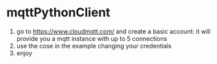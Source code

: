 # mqttPythonClient

1) go to https://www.cloudmqtt.com/ and create a basic account: it will provide you a mqtt instance with up to 5 connections
2) use the cose in the example changing your credentials
3) enjoy
